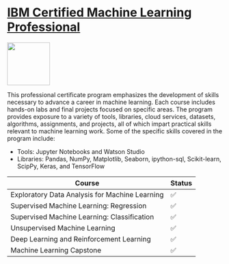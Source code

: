 # **[IBM Certified Machine Learning Professional](**[https://www.coursera.org/professional-certificates/ibm-machine-learning](https://www.coursera.org/professional-certificates/ibm-machine-learning)**)**

<img height="100" src="https://user-images.githubusercontent.com/94055197/227450944-0ae7e136-ccbe-4e0e-b947-a963e286c06a.png">  

This professional certificate program emphasizes the development of skills necessary to advance a career in machine learning. Each course includes hands-on labs and final projects focused on specific areas. The program provides exposure to a variety of tools, libraries, cloud services, datasets, algorithms, assignments, and projects, all of which impart practical skills relevant to machine learning work. Some of the specific skills covered in the program include:

- Tools: Jupyter Notebooks and Watson Studio
- Libraries: Pandas, NumPy, Matplotlib, Seaborn, ipython-sql, Scikit-learn, ScipPy, Keras, and TensorFlow

| Course | Status |
| --- | --- |
| Exploratory Data Analysis for Machine Learning | ✅ |
| Supervised Machine Learning: Regression | ✅ |
| Supervised Machine Learning: Classification | ✅ |
| Unsupervised Machine Learning | ✅ |
| Deep Learning and Reinforcement Learning | ✅ |
| Machine Learning Capstone | ✅ |
